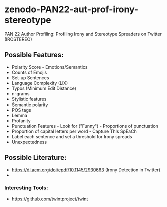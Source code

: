 # zenodo-PAN22-aut-prof-irony-stereotype
 PAN 22 Author Profiling: Profiling Irony and Stereotype Spreaders on Twitter (IROSTEREO)

## Possible Features:
- Polarity Score - Emotions/Semantics
- Counts of Emojis 
- Set-up Sentences
- Language Complexity (LiX)
- Typos (Minimum Edit Distance)
- n-grams
- Stylistic features
- Semantic polarity 
- POS tags
- Lemma
- Profanity
- Punctuation Features - Look for ("Funny") - Proportions of punctuation 
- Proportion of capital letters per word - Capture ThIs SpEaCh
- Label each sentence and set a threshold for Irony spreads
- Unexpectedness

## Possible Literature:
- https://dl.acm.org/doi/epdf/10.1145/2930663 (Irony Detection in Twitter)
- 

### Interesting Tools:
- https://github.com/twintproject/twint
